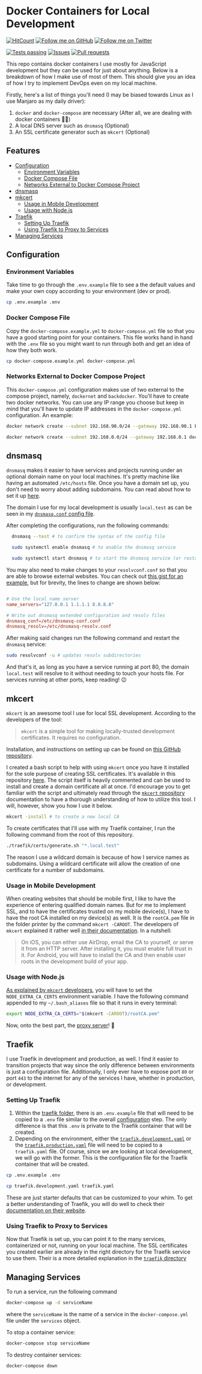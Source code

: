 # Docker Containers for Local Development

[![HitCount][hits-count-img]][hits-count]
[![Follow me on GitHub][github-follow-img]][github-profile]
[![Follow me on Twitter][twitter-follow-img]][twitter-profile]

[![Tests passing][gh-actions-img]][gh-actions]
[![Issues][gh-issues-img]][gh-issues]
[![Pull requests][gh-pulls-img]][gh-pulls]

This repo contains docker containers I use mostly for JavaScript development but they can be used for just about anything. Below is a breakdown of how I make use of most of them. This should give you an idea of how I try to implement DevOps even on my local machine.

Firstly, here's a list of things you'll need (I may be biased towards Linux as I use Manjaro as my daily driver):

1. `docker` and `docker-compose` are necessary (After all, we are dealing with docker containers 🤷‍♂️)
2. A local DNS server such as `dnsmasq` (Optional)
3. An SSL certificate generator such as `mkcert` (Optional)

<h2>Features</h2>

- [Configuration](#configuration)
  - [Environment Variables](#environment-variables)
  - [Docker Compose File](#docker-compose-file)
  - [Networks External to Docker Compose Project](#networks-external-to-docker-compose-project)
- [dnsmasq](#dnsmasq)
- [mkcert](#mkcert)
  - [Usage in Mobile Development](#usage-in-mobile-development)
  - [Usage with Node.js](#usage-with-nodejs)
- [Traefik](#traefik)
  - [Setting Up Traefik](#setting-up-traefik)
  - [Using Traefik to Proxy to Services](#using-traefik-to-proxy-to-services)
- [Managing Services](#managing-services)

## Configuration

### Environment Variables

Take time to go through the `.env.example` file to see a the default values and make your own copy according to your environment (dev or prod).

```bash
cp .env.example .env
```

### Docker Compose File

Copy the `docker-compose.example.yml` to `docker-compose.yml` file so that you have a good starting point for your containers. This file works hand in hand with the `.env` file so you might want to run through both and get an idea of how they both work.

```bash
cp docker-compose.example.yml docker-compose.yml
```

### Networks External to Docker Compose Project

This `docker-compose.yml` configuration makes use of two external to the compose project, namely, `dockernet` and `backdocker`. You'll have to create two docker networks. You can use any IP range you choose but keep in mind that you'll have to update IP addresses in the `docker-compose.yml` configuration. An example:

```bash
docker network create --subnet 192.168.90.0/24 --gateway 192.168.90.1 backdocker

docker network create --subnet 192.168.0.0/24 --gateway 192.168.0.1 dockernet
```

## dnsmasq

`dnsmasq` makes it easier to have services and projects running under an optional domain name on your local machines. It's pretty machine like having an automated `/etc/hosts` file. Once you have a domain set up, you don't need to worry about adding subdomains. You can read about how to set it up [here][dnsmasq-blog].

The domain I use for my local development is usually `local.test` as can be seen in my [`dnsmasq.conf` config file][dnsmasq-conf].

After completing the configurations, run the following commands:

```bash
  dnsmasq --test # to confirm the syntax of the config file

  sudo systemctl enable dnsmasq # to enable the dnsmasq service

  sudo systemctl start dnsmasq # to start the dnsmasq service (or restart if it was running before)
```

You may also need to make changes to your `resolvconf.conf` so that you are able to browse external websites. You can check out [this gist for an example][resolvconf-conf], but for brevity, the lines to change are shown below:

```conf

# Use the local name server
name_servers="127.0.0.1 1.1.1.1 8.8.8.8"

# Write out dnsmasq extended configuration and resolv files
dnsmasq_conf=/etc/dnsmasq-conf.conf
dnsmasq_resolv=/etc/dnsmasq-resolv.conf
```

After making said changes run the following command and restart the `dnsmasq` service:

```bash
sudo resolvconf -u # updates resolv subdirectories
```

And that's it, as long as you have a service running at port 80, the domain `local.test` will resolve to it without needing to touch your hosts file. For services running at other ports, keep reading! 😉

## mkcert

`mkcert` is an awesome tool I use for local SSL development. According to the developers of the tool:

> `mkcert` is a simple tool for making locally-trusted development certificates. It requires no configuration.

Installation, and instructions on setting up can be found on [this GitHub repository][mkcert-github].

I created a bash script to help with using `mkcert` once you have it installed for the sole purpose of creating SSL certificates. It's available in this repository [here][generate-sh]. The script itself is heavily commented and can be used to install and create a domain certificate all at once. I'd encourage you to get familiar with the script and ultimately read through the [`mkcert` repository][mkcert-github] documentation to have a thorough understanding of how to utilize this tool. I will, however, show you how I use it below.

```bash
mkcert -install # to create a new local CA
```

To create certificates that I'll use with my Traefik container, I run the following command from the root of this repository.

```bash
./traefik/certs/generate.sh "*.local.test"
```

The reason I use a wildcard domain is because of how I service names as subdomains. Using a wildcard certificate will allow the creation of one certificate for a number of subdomains.

### Usage in Mobile Development

When creating websites that should be mobile first, I like to have the experience of entering qualified domain names. But for me to implement SSL, and to have the certificates trusted on my mobile device(s), I have to have the root CA installed on my device(s) as well. It is the `rootCA.pem` file in the folder printer by the command `mkcert -CAROOT`. The developers of `mkcert` explained it rather well [in their documentation][mkcert-mobile]. In a nutshell:

> On iOS, you can either use AirDrop, email the CA to yourself, or serve it from an HTTP server. After installing it, you must enable full trust in it.
> For Android, you will have to install the CA and then enable user roots in the development build of your app.

### Usage with Node.js

[As explained by `mkcert` developers][mkcert-node], you will have to set the `NODE_EXTRA_CA_CERTS` environment variable. I have the following command appended to my `~/.bash_aliases` file so that it runs in every terminal:

```sh
export NODE_EXTRA_CA_CERTS="$(mkcert -CAROOT)/rootCA.pem"
```

Now, onto the best part, the [proxy server](#traefik)! 🤩

## Traefik

I use Traefik in development and production, as well. I find it easier to transition projects that way since the only difference between environments is just a configuration file. Additionally, I only ever have to expose port `80` or port `443` to the internet for any of the services I have, whether in production, or development.

### Setting Up Traefik

1. Within the [traefik folder](traefik), there is an `.env.example` file that will need to be copied to a `.env` file similar to the overall [configuration](#configuration) step. The only difference is that this `.env` is private to the Traefik container that will be created.
2. Depending on the environment, either the [`traefik.development.yaml`](traefik/traefik.development.yaml) or the [`traefik.production.yaml`](traefik/traefik.production.yaml) file will need to be copied to a `traefik.yaml` file. Of course, since we are looking at local development, we will go with the former. This is the configuration file for the Traefik container that will be created.

```bash
cp .env.example .env

cp traefik.development.yaml traefik.yaml
```

These are just starter defaults that can be customized to your whim. To get a better understanding of Traefik, you will do well to check their [documentation on their website][traefik-docs].

### Using Traefik to Proxy to Services

Now that Traefik is set up, you can point it to the many services, containerized or not, running on your local machine. The SSL certificates you created earlier are already in the right directory for the Traefik service to use them. Their is a more detailed explanation in the [`traefik` directory](traefik/README.md)

## Managing Services

To run a service, run the following command

```bash
docker-compose up -d serviceName
```

where the `serviceName` is the name of a service in the `docker-compose.yml` file under the `services` object.

To stop a container service:

```bash
docker-compose stop serviceName
```

To destroy container services:

```bash
docker-compose down
```

<!-- Links -->
[dnsmasq-blog]: https://www.linux.com/training-tutorials/dnsmasq-easy-lan-name-services/ "How to set up dnsmasq"
[dnsmasq-conf]: https://gist.github.com/stctheproducer/3dd47aae53dd86081f946696c886fa39#file-dnsmasq-conf "A dnsmasq.conf file"
[resolvconf-conf]: https://gist.github.com/stctheproducer/3dd47aae53dd86081f946696c886fa39#file-resolvconf-conf "A resolvcon.conf file"
[mkcert-github]: https://github.com/FiloSottile/mkcert "The mkcert tool"
[generate-sh]: traefik/certs/generate.sh "Generate domain certificates"
[mkcert-mobile]: https://github.com/FiloSottile/mkcert#mobile-devices "Using mkcert in mobile development"
[mkcert-node]: https://github.com/FiloSottile/mkcert#using-the-root-with-nodejs "Using mkcert with NodeJS"
[traefik-docs]: https://docs.traefik.io "Traefik documentation"
[hits-count]: http://hits.dwyl.com/stctheproducer/docker-containers
[hits-count-img]: http://hits.dwyl.com/stctheproducer/docker-containers.svg
[github-profile]: https://github.com/stctheproducer
[github-follow-img]: https://img.shields.io/github/followers/stctheproducer?label=Follow&style=social
[twitter-profile]: https://twitter.com/stctheproducer
[twitter-follow-img]: https://img.shields.io/twitter/follow/stctheproducer?label=Follow&style=social
[gh-actions]: https://github.com/stctheproducer/docker-containers/actions
[gh-actions-img]: https://github.com/stctheproducer/docker-containers/workflows/Dependabot%20Auto%20Merge/badge.svg
[gh-issues]: https://github.com/stctheproducer/docker-containers/issues
[gh-issues-img]: https://img.shields.io/github/issues/stctheproducer/docker-containers?color=00ff
[gh-pulls]: https://github.com/stctheproducer/docker-containers/pulls
[gh-pulls-img]: https://img.shields.io/github/issues-pr/stctheproducer/docker-containers?color=00ff
